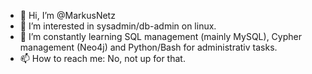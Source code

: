 - 👋 Hi, I’m @MarkusNetz
- 👀 I’m interested in sysadmin/db-admin on linux.
- 🌱 I’m constantly learning SQL management (mainly MySQL), Cypher management (Neo4j) and Python/Bash for administrativ tasks.
- 📫 How to reach me: No, not up for that.

<!---
MarkusNetz/MarkusNetz is a ✨ special ✨ repository because its `README.md` (this file) appears on your GitHub profile.
You can click the Preview link to take a look at your changes.
--->
